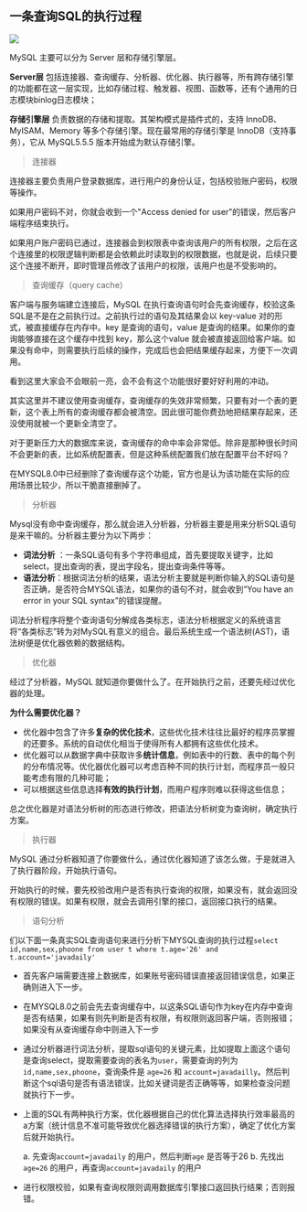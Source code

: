 ## 一条查询SQL的执行过程

![](https://gitee.com//kulalasmile/image/raw/master/img/20200527113718.png)

MySQL 主要可以分为 Server 层和存储引擎层。

**Server层** 包括连接器、查询缓存、分析器、优化器、执行器等，所有跨存储引擎的功能都在这一层实现，比如存储过程、触发器、视图、函数等，还有个通用的日志模块binlog日志模块；

**存储引擎层** 负责数据的存储和提取。其架构模式是插件式的，支持 InnoDB、MyISAM、Memory 等多个存储引擎。现在最常用的存储引擎是 InnoDB（支持事务），它从 MySQL5.5.5 版本开始成为默认存储引擎。



> 连接器

连接器主要负责用户登录数据库，进行用户的身份认证，包括校验账户密码，权限等操作。

如果用户密码不对，你就会收到一个"Access denied for user"的错误，然后客户端程序结束执行。

如果用户账户密码已通过，连接器会到权限表中查询该用户的所有权限，之后在这个连接里的权限逻辑判断都是会依赖此时读取到的权限数据，也就是说，后续只要这个连接不断开，即时管理员修改了该用户的权限，该用户也是不受影响的。

> 查询缓存（query cache）

客户端与服务端建立连接后，MySQL 在执行查询语句时会先查询缓存，校验这条SQL是不是在之前执行过。之前执行过的语句及其结果会以 key-value 对的形式，被直接缓存在内存中。key 是查询的语句，value 是查询的结果。如果你的查询能够直接在这个缓存中找到 key，那么这个value 就会被直接返回给客户端。如果没有命中，则需要执行后续的操作，完成后也会把结果缓存起来，方便下一次调用。

看到这里大家会不会眼前一亮，会不会有这个功能很好要好好利用的冲动。

其实这里并不建议使用查询缓存，查询缓存的失效非常频繁，只要有对一个表的更新，这个表上所有的查询缓存都会被清空。因此很可能你费劲地把结果存起来，还没使用就被一个更新全清空了。

对于更新压力大的数据库来说，查询缓存的命中率会非常低。除非是那种很长时间不会更新的表，比如系统配置表，但是这种系统配置我们放在配置平台不好吗？

在MYSQL8.0中已经删除了查询缓存这个功能，官方也是认为该功能在实际的应用场景比较少，所以干脆直接删掉了。

> 分析器

Mysql没有命中查询缓存，那么就会进入分析器，分析器主要是用来分析SQL语句是来干嘛的。分析器主要分为以下两步：

- **词法分析** ：一条SQL语句有多个字符串组成，首先要提取关键字，比如select，提出查询的表，提出字段名，提出查询条件等等。
- **语法分析**：根据词法分析的结果，语法分析主要就是判断你输入的SQL语句是否正确，是否符合MYSQL语法，如果你的语句不对，就会收到“You have an error in your SQL syntax”的错误提醒。

词法分析程序将整个查询语句分解成各类标志，语法分析根据定义的系统语言将“各类标志”转为对MySQL有意义的组合。最后系统生成一个语法树(AST)，语法树便是优化器依赖的数据结构。

> 优化器

经过了分析器，MySQL 就知道你要做什么了。在开始执行之前，还要先经过优化器的处理。

**为什么需要优化器？**

- 优化器中包含了许多**复杂的优化技术**，这些优化技术往往比最好的程序员掌握的还要多。系统的自动优化相当于使得所有人都拥有这些优化技术。
- 优化器可以从数据字典中获取许多**统计信息**，例如表中的行数、表中的每个列的分布情况等。优化器优化器可以考虑百种不同的执行计划，而程序员一般只能考虑有限的几种可能；
- 可以根据这些信息选择**有效的执行计划**，而用户程序则难以获得这些信息；

总之优化器是对语法分析树的形态进行修改，把语法分析树变为查询树，确定执行方案。

> 执行器

MySQL 通过分析器知道了你要做什么，通过优化器知道了该怎么做，于是就进入了执行器阶段，开始执行语句。

开始执行的时候，要先校验改用户是否有执行查询的权限，如果没有，就会返回没有权限的错误。如果有权限，就会去调用引擎的接口，返回接口执行的结果。

> 语句分析

们以下面一条真实SQL查询语句来进行分析下MYSQL查询的执行过程`select id,name,sex,phoone from user t where t.age='26' and t.account='javadaily'`

- 首先客户端需要连接上数据库，如果账号密码错误直接返回错误信息，如果正确则进入下一步。

- 在MYSQL8.0之前会先去查询缓存中，以这条SQL语句作为key在内存中查询是否有结果，如果有则先判断是否有权限，有权限则返回客户端，否则报错；如果没有从查询缓存命中则进入下一步

- 通过分析器进行词法分析，提取sql语句的关键元素，比如提取上面这个语句是查询select，提取需要查询的表名为`user`，需要查询的列为`id,name,sex,phoone`，查询条件是 `age=26` 和 `account=javadailly`。然后判断这个sql语句是否有语法错误，比如关键词是否正确等等，如果检查没问题就执行下一步。

- 上面的SQL有两种执行方案，优化器根据自己的优化算法选择执行效率最高的a方案（统计信息不准可能导致优化器选择错误的执行方案），确定了优化方案后就开始执行。

  a. 先查询`account=javadaily` 的用户，然后判断`age` 是否等于26
  b. 先找出`age=26` 的用户，再查询`account=javadaily` 的用户

- 进行权限校验，如果有查询权限则调用数据库引擎接口返回执行结果；否则报错。